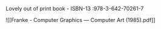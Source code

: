 Lovely out of print book - ISBN-13 :978-3-642-70261-7

![[Franke - Computer Graphics — Computer Art (1985).pdf]]